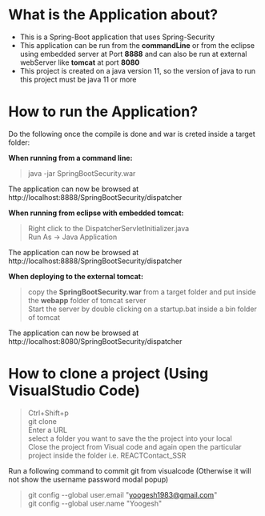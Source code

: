 # What is the Application about? </br>
- This is a Spring-Boot application that uses Spring-Security</br>
- This application can be run from the <b>commandLine</b> or from the eclipse using embedded server at Port <b>8888</b> and can also be run at external webServer like <b>tomcat</b> at port <b>8080</b> </br>
- This project is created on a java version 11, so the version of java to run this project must be java 11 or more

# How to run the Application? </br>
Do the following once the compile is done and war is creted inside a target folder:</br>

<b>When running from a command line:</b> </br>
> java -jar SpringBootSecurity.war </br>

The application can now be browsed at http://localhost:8888/SpringBootSecurity/dispatcher </br>

<b>When running from eclipse with embedded tomcat:</b> </br>
> Right click to the DispatcherServletInitializer.java</br>
> Run As -> Java Application</br>

The application can now be browsed at http://localhost:8888/SpringBootSecurity/dispatcher </br>

<b>When deploying to the external tomcat:</b> </br>
> copy the <b>SpringBootSecurity.war</b> from a target folder and put inside the <b>webapp</b> folder of tomcat server</br>
> Start the server by double clicking on a startup.bat inside a bin folder of tomcat</br>

The application can now be browsed at http://localhost:8080/SpringBootSecurity/dispatcher </br>

# How to clone a project (Using VisualStudio Code) </br>
> Ctrl+Shift+p </br>
> git clone </br>
> Enter a URL </br>
> select a folder you want to save the the project into your local</br>
> Close the project from Visual code and again open the particular project inside the folder i.e. REACTContact_SSR </br>

Run a following command to commit git from visualcode (Otherwise it will not show the username password modal popup) </br>
> git config --global user.email "yoogesh1983@gmail.com" </br>
> git config --global user.name "Yoogesh"</br>

